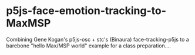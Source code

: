 # p5js-face-emotion-tracking-to-MaxMSP
Combining Gene Kogan's p5js-osc +  stc's (Binaura) face-tracking-p5js to a barebone "hello Max/MSP world" example for a class preparation....

